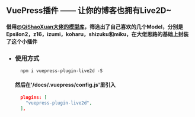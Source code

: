 ## VuePress插件 —— 让你的博客也拥有Live2D~

#### 借用[@QiShaoXuan大佬的模型库](https://github.com/QiShaoXuan/live2DModel)，筛选出了自己喜欢的几个Model，分别是Epsilon2，z16，izumi，koharu，shizuku和miku，在大佬思路的基础上封装了这个小插件

- ### 使用方式
  ```shell
    npm i vuepress-plugin-live2d -S

  ```
  #### 然后在'/docs/.vuepress/config.js'里引入
  ```json
    plugins: [
      "vuepress-plugin-live2d",
    ],
  ```
